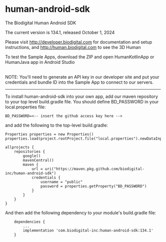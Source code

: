# human-android-sdk
The Biodigital Human Android SDK

The current version is 134.1, released October 1, 2024

Please visit http://developer.biodigital.com for documentation and setup instructions, and http://human.biodigital.com to see the 3D Human

To test the Sample Apps, download the ZIP and open HumanKotlinApp or HumanJava app in Android Studio<br><br>

NOTE: You'll need to generate an API key in our developer site and put your credentials and bundle ID into the Sample App to connect to our servers.

<hr>

To install human-android-sdk into your own app, add our maven repository to your top level build.gradle file.  You should define BD_PASSWORD in your local.properties file:

```
BD_PASSWORD=<-- insert the github access key here -->
```

and add the following to the top-level build.gradle:

```
Properties properties = new Properties()
properties.load(project.rootProject.file("local.properties").newDataInputStream())

allprojects {
    repositories {
        google()
        mavenCentral()
        maven {
            url = uri("https://maven.pkg.github.com/biodigital-inc/human-android-sdk")
            credentials {
                username = "public"
                password = properties.getProperty("BD_PASSWORD")
            }
        }
    }
}
```

And then add the following dependency to your module's build.gradle file:

```
    dependencies {
		...
		implementation 'com.biodigital-inc:human-android-sdk:134.1'
    }
```
